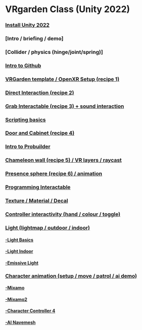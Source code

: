 # VRgarden Class (Unity 2022)

### [Install Unity 2022](VRgarden_install2022.md)
### [Intro / briefing / demo]
### [Collider / physics (hinge/joint/spring)]
### [Intro to Github](VRgarden_basics.md)
### [VRGarden template / OpenXR Setup (recipe 1)](VRgarden_recipe1.md)
### [Direct Interaction (recipe 2)](VRgarden_recipe2.md)
### [Grab Interactable (recipe 3) + sound interaction](VRgarden_recipe3.md)
### [Scripting basics](VRgarden_basics.md)
### [Door and Cabinet (recipe 4)](VRgarden_recipe4.md)
### [Intro to Probuilder](VRgarden_basics.md)
### [Chameleon wall (recipe 5) / VR layers / raycast](VRgarden_recipe5.md)
### [Presence sphere (recipe 6) / animation](VRgarden_recipe6.md)
### [Programming Interactable](VRgarden_basics.md)
### [Texture / Material / Decal](VRgarden_basics.md)
### [Controller interactivity (hand / colour / toggle)](VRgarden_controllers.md)
### [Light (lightmap / outdoor / indoor)](VRgarden_basics.md)
#### [-Light Basics](VRgarden_light.md)
#### [-Light Indoor](VRgarden_indoor.md)
#### [-Emissive Light](VRgarden_monkey.md)
### [Character animation (setup / move / patrol / ai demo)](VRgarden_basics.md)
#### [-Mixamo](VRgarden_mixamo.md)
#### [-Mixamo2](VRgarden_mixamo2.md)
#### [-Character Controller 4](VRgarden_charactercontroller4.md)
#### [-AI Navemesh](VRgarden_navmesh.md)
